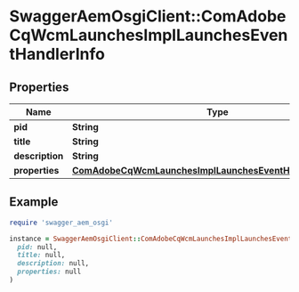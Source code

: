 # SwaggerAemOsgiClient::ComAdobeCqWcmLaunchesImplLaunchesEventHandlerInfo

## Properties

| Name | Type | Description | Notes |
| ---- | ---- | ----------- | ----- |
| **pid** | **String** |  | [optional] |
| **title** | **String** |  | [optional] |
| **description** | **String** |  | [optional] |
| **properties** | [**ComAdobeCqWcmLaunchesImplLaunchesEventHandlerProperties**](ComAdobeCqWcmLaunchesImplLaunchesEventHandlerProperties.md) |  | [optional] |

## Example

```ruby
require 'swagger_aem_osgi'

instance = SwaggerAemOsgiClient::ComAdobeCqWcmLaunchesImplLaunchesEventHandlerInfo.new(
  pid: null,
  title: null,
  description: null,
  properties: null
)
```

